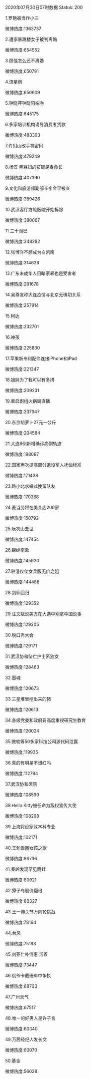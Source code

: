 2020年07月30日07时数据
Status: 200

1.罗艳被当作小三

微博热度:1363737

2.遭家暴跳楼女子被判离婚

微博热度:654552

3.顾佳怎么还不离婚

微博热度:650781

4.流星雨

微博热度:650609

5.钟晓芹钟晓阳亲吻

微博热度:645175

6.多家培训机构诱导消费者贷款

微博热度:483393

7.许幻山改手机密码

微博热度:479249

8.杨笠 黑寡妇的技能是寿命长

微博热度:407390

9.文化和旅游部副部长李金早被查

微博热度:389426

10.武汉客厅方舱医院开始拆除

微博热度:380067

11.三十而已

微博热度:348282

12.张博洋不想成为白凯南

微博热度:314638

13.广东未成年人目睹家暴也是受害者

微博热度:281678

14.吴尊友称大连疫情与北京无确切关系

微博热度:257914

15.柯达

微博热度:232701

16.神孩

微博热度:225830

17.苹果新专利配件连接iPhone和iPad

微博热度:221347

18.姐妹为了我可以有多拼

微博热度:209231

19.重启剧组火锅局直播

微博热度:207947

20.东京胡萝卜27元一公斤

微博热度:204584

21.大连8例新增确诊病例轨迹

微博热度:198087

22.国家再次提高部分退役军人抚恤标准

微博热度:171438

23.路小北求婚式挽留队友

微博热度:170368

24.麦当劳将在美关店200家

微博热度:150792

25.阮次山去世

微博热度:147454

26.锦绣南歌

微博热度:145930

27.驻港仪仗女兵版无价之姐

微博热度:144488

28.剑仙回归

微博热度:129352

29.汪文斌说美方在大选中别拿中国说事

微博热度:129205

30.脱口秀大会

微博热度:129171

31.武汉协和坠亡护士系独女

微博热度:128463

32.墨魂

微博热度:120673

33.三星堆里挖出来的猪

微博热度:120613

34.各级党委和政府要高度重视研究生教育

微博热度:120024

35.微软等50多家科技公司源代码泄露

微博热度:119935

36.真的有明星不想红吗

微博热度:112794

37.武汉协和医院

微博热度:108590

38.Hello Kitty被任命为版权宣传大使

微博热度:108298

39.上海将设家政本科专业

微博热度:102171

40.王勉饭圈女孩之歌

微博热度:86736

41.秦岭发现罕见雨蛙

微博热度:80921

42.獐子岛股价翻倍

微博热度:80327

43.王一博关节万向轮挑战

微博热度:78164

44.台风

微博热度:75188

45.刘亚仁朴信惠 活着

微博热度:73447

46.侃爷卡戴珊车中争执

微博热度:68703

47.广州天气

微博热度:67517

48.唯一的好男人是许子言

微博热度:60340

49.万茜经纪人发长文

微博热度:60070

50.基金

微博热度:56028

